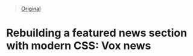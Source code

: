 > [Original](https://ishadeed.com/article/rebuild-featured-news-modern-css/)

# Rebuilding a featured news section with modern CSS: Vox news
